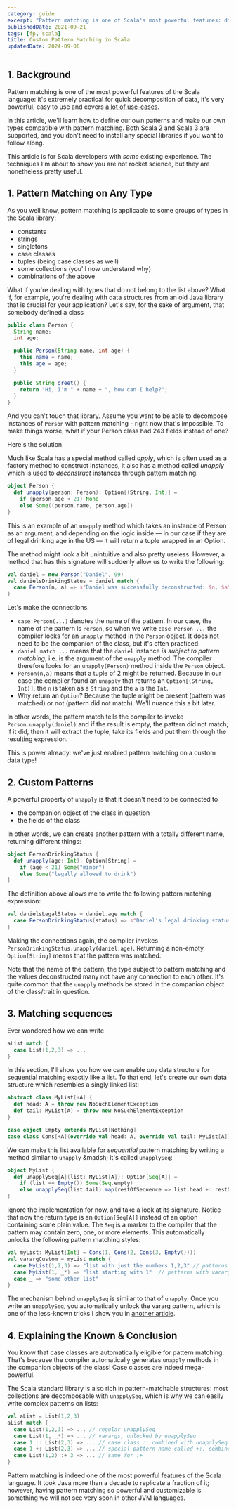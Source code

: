 ```yaml
---
category: guide
excerpt: "Pattern matching is one of Scala's most powerful features: discover how to customize it and create your own patterns in this article"
publishedDate: 2021-09-21
tags: [fp, scala]
title: Custom Pattern Matching in Scala
updatedDate: 2024-09-06
---
```


## 1. Background

Pattern matching is one of the most powerful features of the Scala language: it's extremely practical for quick decomposition of data, it's very powerful, easy to use and covers [a lot of use-cases](/articles/8-pattern-matching-tricks-in-scala).

In this article, we'll learn how to define our own patterns and make our own types compatible with pattern matching. Both Scala 2 and Scala 3 are supported, and you don't need to install any special libraries if you want to follow along.

This article is for Scala developers with _some_ existing experience. The techniques I'm about to show you are not rocket science, but they are nonetheless pretty useful.

## 1. Pattern Matching on Any Type

As you well know, pattern matching is applicable to some groups of types in the Scala library:

- constants
- strings
- singletons
- case classes
- tuples (being case classes as well)
- some collections (you'll now understand why)
- combinations of the above

What if you're dealing with types that do not belong to the list above? What if, for example, you're dealing with data structures from an old Java library that is crucial for your application? Let's say, for the sake of argument, that somebody defined a class

```java
public class Person {
  String name;
  int age;

  public Person(String name, int age) {
    this.name = name;
    this.age = age;
  }

  public String greet() {
    return "Hi, I'm " + name + ", how can I help?";
  }
}
```

And you can't touch that library. Assume you want to be able to decompose instances of `Person` with pattern matching - right now that's impossible. To make things worse, what if your Person class had 243 fields instead of one?

Here's the solution.

Much like Scala has a special method called _apply_, which is often used as a factory method to construct instances, it also has a method called _unapply_ which is used to _deconstruct_ instances through pattern matching.

```scala
object Person {
  def unapply(person: Person): Option[(String, Int)] =
    if (person.age < 21) None
    else Some((person.name, person.age))
}
```

This is an example of an `unapply` method which takes an instance of Person as an argument, and depending on the logic inside &mdash; in our case if they are of legal drinking age in the US &mdash; it will return a tuple wrapped in an Option.

The method might look a bit unintuitive and also pretty useless. However, a method that has this signature will suddenly allow us to write the following:

```scala
val daniel = new Person("Daniel", 99)
val danielsDrinkingStatus = daniel match {
  case Person(n, a) => s"Daniel was successfully deconstructed: $n, $a"
}
```

Let's make the connections.

- `case Person(...)` denotes the name of the pattern. In our case, the name of the pattern is `Person`, so when we write `case Person ...` the compiler looks for an `unapply` method in the `Person` object. It does not need to be the companion of the class, but it's often practiced.
- `daniel match ...` means that the `daniel` instance _is subject to pattern matching_, i.e. is the argument of the `unapply` method. The compiler therefore looks for an `unapply(Person)` method inside the `Person` object.
- `Person(n,a)` means that a tuple of 2 might be returned. Because in our case the compiler found an `unapply` that returns an `Option[(String, Int)]`, the `n` is taken as a `String` and the `a` is the `Int`.
- Why return an `Option`? Because the tuple might be present (pattern was matched) or not (pattern did not match). We'll nuance this a bit later.

In other words, the pattern match tells the compiler to invoke `Person.unapply(daniel)` and if the result is empty, the pattern did not match; if it did, then it will extract the tuple, take its fields and put them through the resulting expression.

This is power already: we've just enabled pattern matching on a custom data type!

## 2. Custom Patterns

A powerful property of `unapply` is that it doesn't need to be connected to

- the companion object of the class in question
- the fields of the class

In other words, we can create another pattern with a totally different name, returning different things:

```scala
object PersonDrinkingStatus {
  def unapply(age: Int): Option[String] =
    if (age < 21) Some("minor")
    else Some("legally allowed to drink")
}
```

The definition above allows me to write the following pattern matching expression:

```scala
val danielsLegalStatus = daniel.age match {
  case PersonDrinkingStatus(status) => s"Daniel's legal drinking status is $status"
}
```

Making the connections again, the compiler invokes `PersonDrinkingStatus.unapply(daniel.age)`. Returning a non-empty `Option[String]` means that the pattern was matched.

Note that the name of the pattern, the type subject to pattern matching and the values deconstructed many not have any connection to each other. It's quite common that the `unapply` methods be stored in the companion object of the class/trait in question.

## 3. Matching sequences

Ever wondered how we can write

```scala
aList match {
  case List(1,2,3) => ...
}
```

In this section, I'll show you how we can enable _any_ data structure for sequential matching exactly like a list. To that end, let's create our own data structure which resembles a singly linked list:

```scala
abstract class MyList[+A] {
  def head: A = throw new NoSuchElementException
  def tail: MyList[A] = throw new NoSuchElementException
}

case object Empty extends MyList[Nothing]
case class Cons[+A](override val head: A, override val tail: MyList[A]) extends MyList[A]
```

We can make this list available for _sequential_ pattern matching by writing a method similar to `unapply` &madsh; it's called `unapplySeq`:

```scala
object MyList {
  def unapplySeq[A](list: MyList[A]): Option[Seq[A]] =
    if (list == Empty()) Some(Seq.empty)
    else unapplySeq(list.tail).map(restOfSequence => list.head +: restOfSequence)
}
```

Ignore the implementation for now, and take a look at its signature. Notice that now the return type is an `Option[Seq[A]]` instead of an option containing some plain value. The `Seq` is a marker to the compiler that the pattern may contain zero, one, or more elements. This automatically unlocks the following pattern matching styles:

```scala
val myList: MyList[Int] = Cons(1, Cons(2, Cons(3, Empty())))
val varargCustom = myList match {
  case MyList(1,2,3) => "list with just the numbers 1,2,3" // patterns with a finite number of values
  case MyList(1, _*) => "list starting with 1"  // patterns with varargs
  case _ => "some other list"
}
```

The mechanism behind `unapplySeq` is similar to that of `unapply`. Once you write an `unapplySeq`, you automatically unlock the vararg pattern, which is one of the less-known tricks I show you in [another article](/articles/8-pattern-matching-tricks-in-scala).

## 4. Explaining the Known & Conclusion

You know that case classes are automatically eligible for pattern matching. That's because the compiler automatically generates `unapply` methods in the companion objects of the class! Case classes are indeed mega-powerful.

The Scala standard library is also rich in pattern-matchable structures: most collections are decomposable with `unapplySeq`, which is why we can easily write complex patterns on lists:

```scala
val aList = List(1,2,3)
aList match {
  case List(1,2,3) => ... // regular unapplySeq
  case List(1, _*) => ... // varargs, unlocked by unapplySeq
  case 1 :: List(2,3) => ... // case class :: combined with unapplySeq of the rest of the list
  case 1 +: List(2,3) => ... // special pattern name called +:, combined with unapplySeq
  case List(1,2) :+ 3 => ... // same for :+
}
```

Pattern matching is indeed one of the most powerful features of the Scala language. It took Java more than a decade to replicate a fraction of it; however, having pattern matching so powerful and customizable is something we will not see very soon in other JVM languages.
